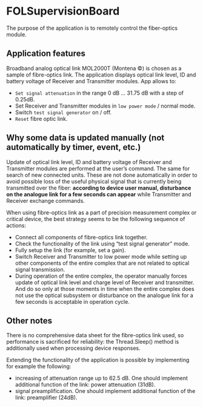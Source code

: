# FOLSupervisionBoard
The purpose of the application is to remotely control the fiber-optics module.

## Application features
Broadband analog optical link MOL2000T (Montena &copy;) is chosen as a sample of fibre-optics link.
The application displays optical link level, ID and battery voltage of Receiver and Transmitter modules.
App allows to:
* `Set signal attenuation` in the range 0 dB … 31.75 dB with a step of 0.25dB.
*	Set Receiver and Transmitter modules in `low power mode` / normal mode.
*	Switch `test signal generator` on / off.
*	`Reset` fibre optic link.

## Why some data is updated manually (not automatically by timer, event, etc.)
Update of optical link level, ID and battery voltage of Receiver and Transmitter modules are performed at the user’s command. The same for search of new connected units. These are not done automatically in order to avoid possible loss of the useful physical signal that is currently being transmitted over the fiber: __according to device user manual, disturbance on the analogue link for a few seconds can appear__ while Transmitter and Receiver exchange commands.

When using fibre-optics link as a part of precision measurement complex or critical device, the best strategy seems to be the following sequence of actions:
*	Connect all components of fibre-optics link together.
*	Check the functionality of the link using “test signal generator” mode.
* Fully setup the link (for example, set a gain).
* Switch Receiver and Transmitter to low power mode while setting up other components of the entire complex that are not related to optical signal transmission.
* During operation of the entire complex, the operator manually forces update of optical link level and charge level of Receiver and transmitter. And do so only at those moments in time when the entire complex does not use the optical subsystem or disturbance on the analogue link for a few seconds is acceptable in operation cycle.

## Other notes
There is no comprehensive data sheet for the fibre-optics link used, so performance is sacrificed for reliability: the Thread.Sleep() method is additionally used when processing device responses.

Extending the functionality of the application is possible by implementing for example the following:
*	increasing of attenuation range up to 62.5 dB. One should implement additional function of the link: power attenuation (31dB). 
*	signal preamplification. One should implement additional function of the link: preamplifier (24dB).
